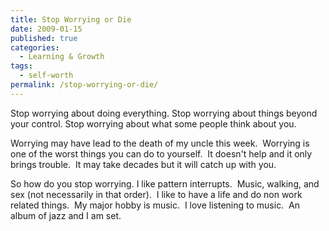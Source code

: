```yaml
---
title: Stop Worrying or Die
date: 2009-01-15
published: true
categories:
  - Learning & Growth
tags:
  - self-worth
permalink: /stop-worrying-or-die/
---
```

Stop worrying about doing everything.  Stop worrying about things beyond your control. Stop worrying about what some people think about you.

Worrying may have lead to the death of my uncle this week.  Worrying is one of the worst things you can do to yourself.  It doesn't help and it only brings trouble.  It may take decades but it will catch up with you.

So how do you stop worrying. I like pattern interrupts.  Music, walking, and sex (not necessarily in that order).  I like to have a life and do non work related things.  My major hobby is music.  I love listening to music.  An album of jazz and I am set.